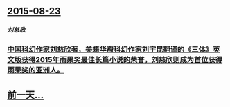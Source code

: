 ## [2015-08-23](/zh/news/2015/08/23/index.md)

##### 刘慈欣
### [ 中国科幻作家刘慈欣著，美籍华裔科幻作家刘宇昆翻译的《三体》英文版获得2015年雨果奖最佳长篇小说的荣誉，刘慈欣则成为首位获得雨果奖的亚洲人。](/zh/news/2015/08/23/中国科幻作家刘慈欣著-美籍华裔科幻作家刘宇昆翻译的-三体-英文版获得2015年雨果奖最佳长篇小说的荣誉-刘慈欣则成为首.md)
## [前一天...](/zh/news/2015/08/22/index.md)

